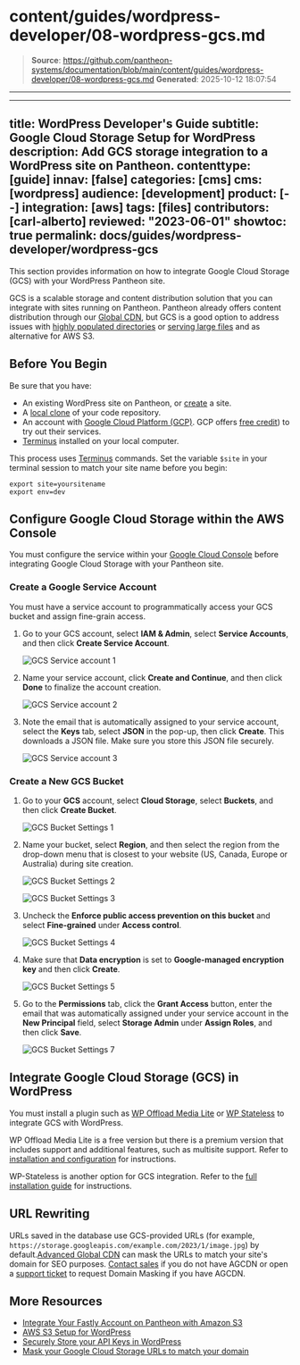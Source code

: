 # content/guides/wordpress-developer/08-wordpress-gcs.md

> **Source**: https://github.com/pantheon-systems/documentation/blob/main/content/guides/wordpress-developer/08-wordpress-gcs.md
> **Generated**: 2025-10-12 18:07:54

---

---
title: WordPress Developer's Guide
subtitle: Google Cloud Storage Setup for WordPress
description: Add GCS storage integration to a WordPress site on Pantheon.
contenttype: [guide]
innav: [false]
categories: [cms]
cms: [wordpress]
audience: [development]
product: [--]
integration: [aws]
tags: [files]
contributors: [carl-alberto]
reviewed: "2023-06-01"
showtoc: true
permalink: docs/guides/wordpress-developer/wordpress-gcs
---

This section provides information on how to integrate Google Cloud Storage (GCS) with your WordPress Pantheon site.

GCS is a scalable storage and content distribution solution that you can integrate with sites running on Pantheon. Pantheon already offers content distribution through our [Global CDN](/guides/global-cdn), but GCS is a good option to address issues with [highly populated directories](/guides/filesystem/large-files) or [serving large files](/guides/filesystem/large-files#large-files) and as alternative for AWS S3.

## Before You Begin

Be sure that you have:

- An existing WordPress site on Pantheon, or [create](https://dashboard.pantheon.io/sites/create) a site.
- A [local clone](/guides/git/git-config#clone-your-site-codebase) of your code repository.
- An account with [Google Cloud Platform (GCP)](https://cloud.google.com/). GCP offers [free credit](https://console.cloud.google.com/freetrial)) to try out their services.
- [Terminus](/terminus) installed on your local computer.

<Alert title="Exports" type="export">

This process uses [Terminus](/terminus) commands. Set the variable `$site` in your terminal session to match your site name before you begin:

```bash{promptUser: user}
export site=yoursitename
export env=dev
```

</Alert>

## Configure Google Cloud Storage within the AWS Console

You must configure the service within your [Google Cloud Console](https://console.cloud.google.com/) before integrating Google Cloud Storage with your Pantheon site.

### Create a Google Service Account

You must have a service account to programmatically access your GCS bucket and assign fine-grain access.

1. Go to your GCS account, select **IAM & Admin**, select **Service Accounts**, and then click **Create Service Account**.

   ![GCS Service account 1](../../../images/guides/gcs-aa1.png)

1. Name your service account, click **Create and Continue**, and then click **Done** to finalize the account creation.

   ![GCS Service account 2](../../../images/guides/gcs-aa2.png)

1. Note the email that is automatically assigned to your service account, select the **Keys** tab, select **JSON** in the pop-up, then click **Create**. This downloads a JSON file. Make sure you store this JSON file securely.

   ![GCS Service account 3](../../../images/guides/gcs-aa3.png)

### Create a New GCS Bucket

1. Go to your **GCS** account, select **Cloud Storage**, select **Buckets**, and then click **Create Bucket**.

   ![GCS Bucket Settings 1](../../../images/guides/gcs11.png)

1. Name your bucket, select **Region**, and then select the region from the drop-down menu that is closest to your website (US, Canada, Europe or Australia) during site creation.

   ![GCS Bucket Settings 2](../../../images/guides/gcs12.png)

   ![GCS Bucket Settings 3](../../../images/guides/gcs13.png)

1. Uncheck the **Enforce public access prevention on this bucket** and select **Fine-grained** under **Access control**.

   ![GCS Bucket Settings 4](../../../images/guides/gcs14.png)

1. Make sure that **Data encryption** is set to **Google-managed encryption key** and then click **Create**.

   ![GCS Bucket Settings 5](../../../images/guides/gcs15.png)

1. Go to the **Permissions** tab, click the **Grant Access** button, enter the email that was automatically assigned under your service account in the **New Principal** field, select **Storage Admin** under **Assign Roles**, and then click **Save**.

   ![GCS Bucket Settings 7](../../../images/guides/gcs17-edit.png)

## Integrate Google Cloud Storage (GCS) in WordPress

You must install a plugin such as [WP Offload Media Lite](https://wordpress.org/plugins/amazon-s3-and-cloudfront/) or [WP Stateless](https://wordpress.org/plugins/wp-stateless/) to integrate GCS with WordPress.

WP Offload Media Lite is a free version but there is a premium version that includes support and additional features, such as multisite support. Refer to [installation and configuration](https://wordpress.org/plugins/wp-stateless/#installation) for instructions.

WP-Stateless is another option for GCS integration. Refer to the [full installation guide](https://wp-stateless.github.io/docs/manual-setup/) for instructions.

## URL Rewriting

URLs saved in the database use GCS-provided URLs (for example, `https://storage.googleapis.com/example.com/2023/1/image.jpg`) by default.[Advanced Global CDN](/guides/agcdn/features#domain-masking) can mask the URLs to match your site's domain for SEO purposes. [Contact sales](https://pantheon.io/contact-sales) if you do not have AGCDN or open a [support ticket](/guides/agcdn/submit-request#submit-a-request) to request Domain Masking if you have AGCDN.

## More Resources

- [Integrate Your Fastly Account on Pantheon with Amazon S3](/guides/fastly-pantheon/fastly-amazon-s3)
- [AWS S3 Setup for WordPress](/guides/wordpress-developer/wordpress-s3)
- [Securely Store your API Keys in WordPress](/guides/wordpress-developer/wordpress-secrets-management)
- [Mask your Google Cloud Storage URLs to match your domain](/guides/agcdn/features#domain-masking)
